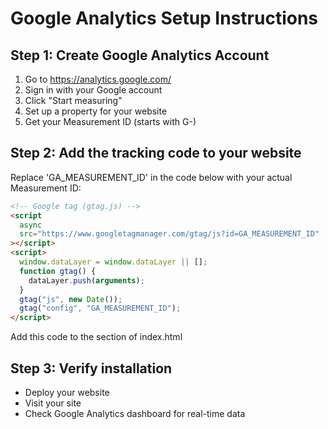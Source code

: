 # Google Analytics Setup Instructions

## Step 1: Create Google Analytics Account

1. Go to https://analytics.google.com/
2. Sign in with your Google account
3. Click "Start measuring"
4. Set up a property for your website
5. Get your Measurement ID (starts with G-)

## Step 2: Add the tracking code to your website

Replace 'GA_MEASUREMENT_ID' in the code below with your actual Measurement ID:

```html
<!-- Google tag (gtag.js) -->
<script
  async
  src="https://www.googletagmanager.com/gtag/js?id=GA_MEASUREMENT_ID"
></script>
<script>
  window.dataLayer = window.dataLayer || [];
  function gtag() {
    dataLayer.push(arguments);
  }
  gtag("js", new Date());
  gtag("config", "GA_MEASUREMENT_ID");
</script>
```

Add this code to the <head> section of index.html

## Step 3: Verify installation

- Deploy your website
- Visit your site
- Check Google Analytics dashboard for real-time data
